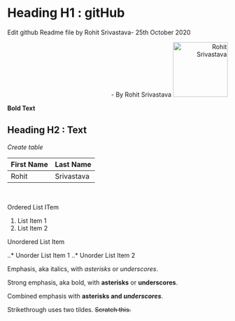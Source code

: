 # Heading H1 : gitHub

Edit github Readme file by Rohit Srivastava- 25th October 2020


<p align="right">- By Rohit Srivastava
 <img src="https://raw.githubusercontent.com/QARohitSrivastava/gitHub/main/Rohit%20Srivastava%20Logo.jpg" width="125" height="125" title="Rohit Srivastava" alt = "Rohit Srivastava" />
</p>

__Bold Text__

## Heading H2 :  Text


_Create table_

| First Name |  Last Name |
|------------|------------|
| Rohit      | Srivastava |


<BR>

Ordered List ITem
1. List Item 1
2. List Item 2

Unordered List Item

..* Unorder List Item 1
..* Unorder List Item 2 




Emphasis, aka italics, with *asterisks* or _underscores_.

Strong emphasis, aka bold, with **asterisks** or __underscores__.

Combined emphasis with **asterisks and _underscores_**.

Strikethrough uses two tildes. ~~Scratch this.~~